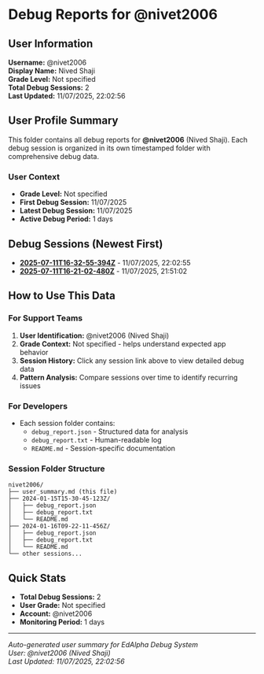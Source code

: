 # Debug Reports for @nivet2006

## User Information

**Username:** @nivet2006  
**Display Name:** Nived  Shaji  
**Grade Level:** Not specified  
**Total Debug Sessions:** 2  
**Last Updated:** 11/07/2025, 22:02:56

## User Profile Summary

This folder contains all debug reports for **@nivet2006** (Nived  Shaji). Each debug session is organized in its own timestamped folder with comprehensive debug data.

### User Context
- **Grade Level:** Not specified
- **First Debug Session:** 11/07/2025
- **Latest Debug Session:** 11/07/2025
- **Active Debug Period:** 1 days

## Debug Sessions (Newest First)

- **[2025-07-11T16-32-55-394Z](2025-07-11T16-32-55-394Z/)** - 11/07/2025, 22:02:55
- **[2025-07-11T16-21-02-480Z](2025-07-11T16-21-02-480Z/)** - 11/07/2025, 21:51:02

## How to Use This Data

### For Support Teams
1. **User Identification:** @nivet2006 (Nived  Shaji)
2. **Grade Context:** Not specified - helps understand expected app behavior
3. **Session History:** Click any session link above to view detailed debug data
4. **Pattern Analysis:** Compare sessions over time to identify recurring issues

### For Developers
- Each session folder contains:
  - `debug_report.json` - Structured data for analysis
  - `debug_report.txt` - Human-readable log
  - `README.md` - Session-specific documentation

### Session Folder Structure
```
nivet2006/
├── user_summary.md (this file)
├── 2024-01-15T15-30-45-123Z/
│   ├── debug_report.json
│   ├── debug_report.txt
│   └── README.md
├── 2024-01-16T09-22-11-456Z/
│   ├── debug_report.json
│   ├── debug_report.txt
│   └── README.md
└── other sessions...
```

## Quick Stats

- **Total Debug Sessions:** 2
- **User Grade:** Not specified
- **Account:** @nivet2006
- **Monitoring Period:** 1 days

---
*Auto-generated user summary for EdAlpha Debug System*  
*User: @nivet2006 (Nived  Shaji)*  
*Last Updated: 11/07/2025, 22:02:56*